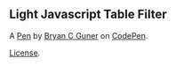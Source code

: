 Light Javascript Table Filter
-----------------------------


A [Pen](https://codepen.io/bgoonz/pen/GRrzRGR) by [Bryan C Guner](https://codepen.io/bgoonz) on [CodePen](https://codepen.io).

[License](https://codepen.io/bgoonz/pen/GRrzRGR/license).